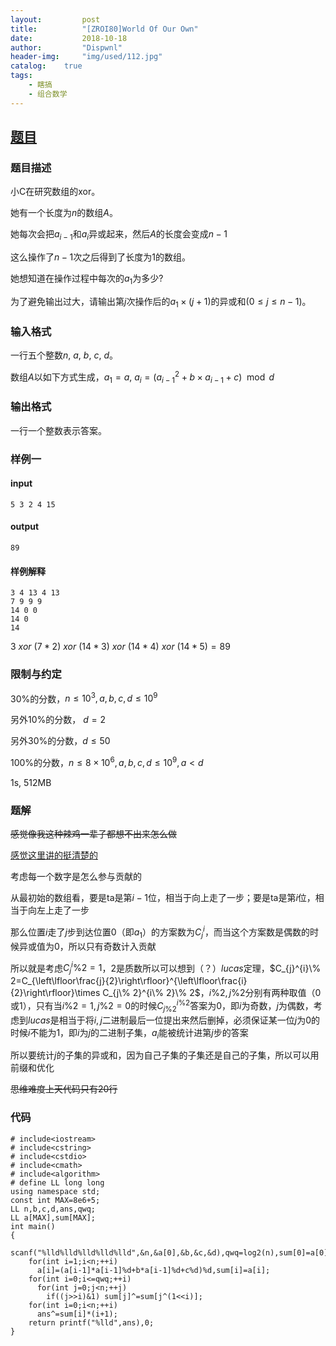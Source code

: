 ```yaml
---
layout:         post
title:          "[ZROI80]World Of Our Own"
date:           2018-10-18
author:         "Dispwnl"
header-img:     "img/used/112.jpg"
catalog:    true
tags:
    - 瞎搞
    - 组合数学
---
```

## [题目](http://www.zhengruioi.com/problem/80)
### 题目描述
小C在研究数组的xor。

她有一个长度为$n$的数组$A$。

她每次会把$a_{i-1}$和$a_i$异或起来，然后$A$的长度会变成$n - 1$

这么操作了$n - 1$次之后得到了长度为$1$的数组。

她想知道在操作过程中每次的$a_1$为多少?

为了避免输出过大，请输出第$j$次操作后的$a_1 \times (j + 1)$的异或和($0 \leq j \leq n - 1$)。

### 输入格式
一行五个整数$n$, $a$, $b$, $c$, $d$。

数组$A$以如下方式生成，$a_1 = a$, $a_i = (a_{i-1}^2 + b \times a_{i-1} + c) \mod d$

### 输出格式
一行一个整数表示答案。

### 样例一
#### input
```plain
5 3 2 4 15
```
#### output
```plain
89
```
#### 样例解释
```plain
3 4 13 4 13 
7 9 9 9
14 0 0
14 0
14
```
$3 \ xor \ (7 * 2) \ xor \ (14 * 3) \ xor \ (14 * 4) \ xor \ (14 * 5) = 89$

### 限制与约定
$30\%$的分数，$n \leq 10^3, a, b, c, d \leq 10^9$

另外$10\%$的分数， $d = 2$

另外$30\%$的分数，$d \leq 50$

$100\%$的分数，$n \leq 8 \times 10^6, a, b, c, d \leq 10^9, a < d$

1s, 512MB

### 题解
~~感觉像我这种辣鸡一辈子都想不出来怎么做~~

[感觉这里讲的挺清楚的](https://blog.csdn.net/FYOIER/article/details/80955367)

考虑每一个数字是怎么参与贡献的

从最初始的数组看，要是ta是第$i-1$位，相当于向上走了一步；要是ta是第$i$位，相当于向左上走了一步

那么位置$i$走了$j$步到达位置$0$（即$a_1$）的方案数为$C_{j}^{i}$，而当这个方案数是偶数的时候异或值为$0$，所以只有奇数计入贡献

所以就是考虑$C_{j}^{i}\% 2=1$，$2$是质数所以可以想到（？）$lucas$定理，$C_{j}^{i}\% 2=C_{\left\lfloor\frac{j}{2}\right\rfloor}^{\left\lfloor\frac{i}{2}\right\rfloor}\times C_{j\% 2}^{i\% 2}\% 2$，$i\%2,j\%2$分别有两种取值（$0$或$1$），只有当$i\%2=1,j\%2=0$的时候$C_{j\% 2}^{i\% 2}$答案为$0$，即$i$为奇数，$j$为偶数，考虑到$lucas$是相当于将$i,j$二进制最后一位提出来然后删掉，必须保证某一位$j$为$0$的时候$i$不能为$1$，即$i$为$j$的二进制子集，$a_i$能被统计进第$j$步的答案

所以要统计$j$的子集的异或和，因为自己子集的子集还是自己的子集，所以可以用前缀和优化

~~思维难度上天代码只有20行~~
### 代码
```
# include<iostream>
# include<cstring>
# include<cstdio>
# include<cmath>
# include<algorithm>
# define LL long long
using namespace std;
const int MAX=8e6+5;
LL n,b,c,d,ans,qwq;
LL a[MAX],sum[MAX];
int main()
{
	scanf("%lld%lld%lld%lld%lld",&n,&a[0],&b,&c,&d),qwq=log2(n),sum[0]=a[0];
	for(int i=1;i<n;++i)
	  a[i]=(a[i-1]*a[i-1]%d+b*a[i-1]%d+c%d)%d,sum[i]=a[i];
	for(int i=0;i<=qwq;++i)
	  for(int j=0;j<n;++j)
	    if((j>>i)&1) sum[j]^=sum[j^(1<<i)];
	for(int i=0;i<n;++i)
	  ans^=sum[i]*(i+1); 
	return printf("%lld",ans),0;
}
```
